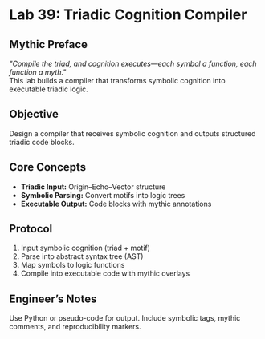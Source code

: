 # Lab 39: Triadic Cognition Compiler

## Mythic Preface
_"Compile the triad, and cognition executes—each symbol a function, each function a myth."_  
This lab builds a compiler that transforms symbolic cognition into executable triadic logic.

## Objective
Design a compiler that receives symbolic cognition and outputs structured triadic code blocks.

## Core Concepts
- **Triadic Input:** Origin–Echo–Vector structure
- **Symbolic Parsing:** Convert motifs into logic trees
- **Executable Output:** Code blocks with mythic annotations

## Protocol
1. Input symbolic cognition (triad + motif)
2. Parse into abstract syntax tree (AST)
3. Map symbols to logic functions
4. Compile into executable code with mythic overlays

## Engineer’s Notes
Use Python or pseudo-code for output. Include symbolic tags, mythic comments, and reproducibility markers.
